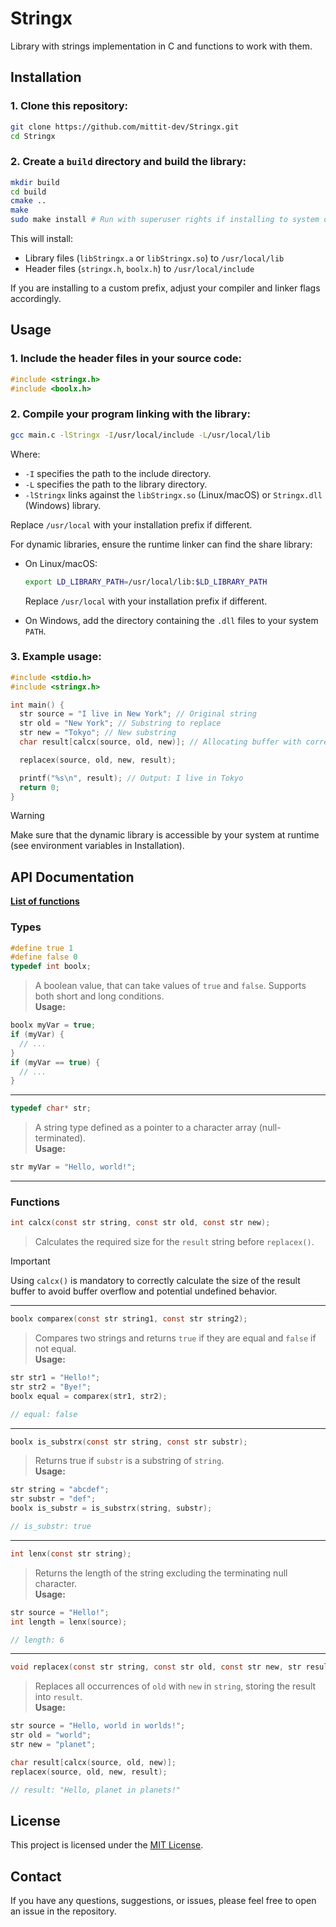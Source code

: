 # Stringx

Library with strings implementation in C and functions to work with them.  

## Installation

### 1. Clone this repository:

```bash
git clone https://github.com/mittit-dev/Stringx.git
cd Stringx
```
### 2. Create a `build` directory and build the library:

```bash
mkdir build
cd build
cmake ..
make
sudo make install # Run with superuser rights if installing to system directories (e.g., /usr/local)
```
This will install:

- Library files (`libStringx.a` or `libStringx.so`) to `/usr/local/lib`
- Header files (`stringx.h`, `boolx.h`) to `/usr/local/include`

If you are installing to a custom prefix, adjust your compiler and linker flags accordingly.

## Usage

### 1. Include the header files in your source code:

```c
#include <stringx.h>
#include <boolx.h>
```

### 2. Compile your program linking with the library:

```bash
gcc main.c -lStringx -I/usr/local/include -L/usr/local/lib
```
Where:

- `-I` specifies the path to the include directory.
- `-L` specifies the path to the library directory.
- `-lStringx` links against the `libStringx.so` (Linux/macOS) or `Stringx.dll` (Windows) library.

Replace `/usr/local` with your installation prefix if different.  

For dynamic libraries, ensure the runtime linker can find the share library:
- On Linux/macOS:
  ```bash
  export LD_LIBRARY_PATH=/usr/local/lib:$LD_LIBRARY_PATH
  ```
  Replace `/usr/local` with your installation prefix if different.

- On Windows, add the directory containing the `.dll` files to your system `PATH`.



### 3. Example usage:

```c
#include <stdio.h>
#include <stringx.h>

int main() {
  str source = "I live in New York"; // Original string
  str old = "New York"; // Substring to replace
  str new = "Tokyo"; // New substring
  char result[calcx(source, old, new)]; // Allocating buffer with correct size

  replacex(source, old, new, result);

  printf("%s\n", result); // Output: I live in Tokyo
  return 0;
}
```

> [!Warning]
> Make sure that the dynamic library is accessible by your system at runtime (see environment variables in Installation).

## API Documentation

[**List of functions**](include/stringx.h)

### Types

```c
#define true 1
#define false 0
typedef int boolx;
```

> A boolean value, that can take values of `true` and `false`. Supports both short and long conditions.  
> **Usage:**

```c
boolx myVar = true;
if (myVar) {
  // ...
}
if (myVar == true) {
  // ...
}
``` 

---

```c
typedef char* str;
```

> A string type defined as a pointer to a character array (null-terminated).  
> **Usage:**

```c
str myVar = "Hello, world!";
```

---

### Functions

```c
int calcx(const str string, const str old, const str new);
```

> Calculates the required size for the `result` string before `replacex()`.

> [!IMPORTANT]
> Using `calcx()` is mandatory to correctly calculate the size of the result buffer to avoid buffer overflow and potential undefined behavior.

---

```c
boolx comparex(const str string1, const str string2); 
```

> Compares two strings and returns `true` if they are equal and `false` if not equal.  
> **Usage:**

```c
str str1 = "Hello!";
str str2 = "Bye!";
boolx equal = comparex(str1, str2);

// equal: false
```

---

```c
boolx is_substrx(const str string, const str substr);
```

> Returns true if `substr` is a substring of `string`.  
> **Usage:**

```c
str string = "abcdef";
str substr = "def";
boolx is_substr = is_substrx(string, substr);

// is_substr: true
```

---

```c
int lenx(const str string);
```

> Returns the length of the string excluding the terminating null character.  
> **Usage:**

```c
str source = "Hello!";
int length = lenx(source);

// length: 6
```

---

```c
void replacex(const str string, const str old, const str new, str result);
```

> Replaces all occurrences of `old` with `new` in `string`, storing the result into `result`.  
> **Usage:**

```c
str source = "Hello, world in worlds!";
str old = "world";
str new = "planet";

char result[calcx(source, old, new)];
replacex(source, old, new, result);

// result: "Hello, planet in planets!"
```

## License

This project is licensed under the [MIT License](LICENSE).

## Contact

If you have any questions, suggestions, or issues, please feel free to open an issue in the repository.